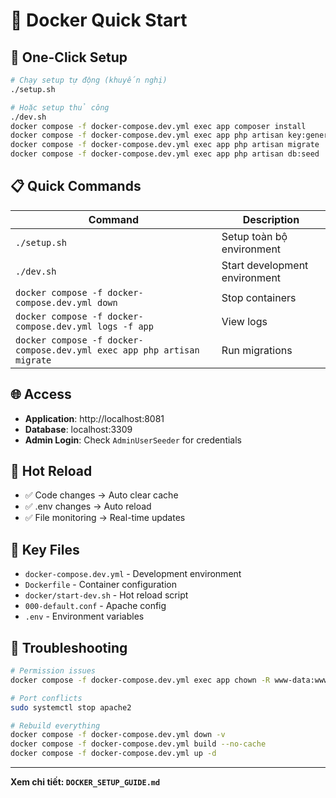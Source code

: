 # 🐳 Docker Quick Start

## 🚀 One-Click Setup

```bash
# Chạy setup tự động (khuyến nghị)
./setup.sh

# Hoặc setup thủ công
./dev.sh
docker compose -f docker-compose.dev.yml exec app composer install
docker compose -f docker-compose.dev.yml exec app php artisan key:generate
docker compose -f docker-compose.dev.yml exec app php artisan migrate
docker compose -f docker-compose.dev.yml exec app php artisan db:seed
```

## 📋 Quick Commands

| Command | Description |
|---------|-------------|
| `./setup.sh` | Setup toàn bộ environment |
| `./dev.sh` | Start development environment |
| `docker compose -f docker-compose.dev.yml down` | Stop containers |
| `docker compose -f docker-compose.dev.yml logs -f app` | View logs |
| `docker compose -f docker-compose.dev.yml exec app php artisan migrate` | Run migrations |

## 🌐 Access

- **Application**: http://localhost:8081
- **Database**: localhost:3309
- **Admin Login**: Check `AdminUserSeeder` for credentials

## 🔄 Hot Reload

- ✅ Code changes → Auto clear cache
- ✅ .env changes → Auto reload
- ✅ File monitoring → Real-time updates

## 📁 Key Files

- `docker-compose.dev.yml` - Development environment
- `Dockerfile` - Container configuration  
- `docker/start-dev.sh` - Hot reload script
- `000-default.conf` - Apache config
- `.env` - Environment variables

## 🐛 Troubleshooting

```bash
# Permission issues
docker compose -f docker-compose.dev.yml exec app chown -R www-data:www-data /var/www/html/storage

# Port conflicts
sudo systemctl stop apache2

# Rebuild everything
docker compose -f docker-compose.dev.yml down -v
docker compose -f docker-compose.dev.yml build --no-cache
docker compose -f docker-compose.dev.yml up -d
```

---
**Xem chi tiết: `DOCKER_SETUP_GUIDE.md`** 